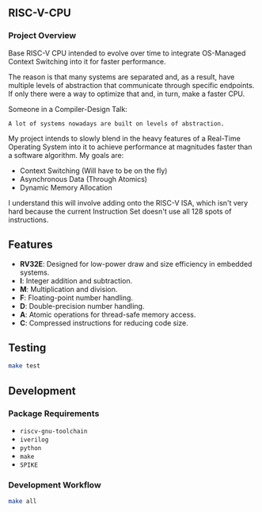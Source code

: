 ## **RISC-V-CPU**

### Project Overview
Base RISC-V CPU intended to evolve over time to integrate OS-Managed Context Switching into it for faster performance.

The reason is that many systems are separated and, as a result, have multiple levels of abstraction that communicate through specific endpoints. If only there were a way to optimize that and, in turn, make a faster CPU.

Someone in a Compiler-Design Talk:
```
A lot of systems nowadays are built on levels of abstraction.
```

My project intends to slowly blend in the heavy features of a Real-Time Operating System into it to achieve performance at magnitudes faster than a software algorithm. My goals are:
- Context Switching (Will have to be on the fly)
- Asynchronous Data (Through Atomics)
- Dynamic Memory Allocation

I understand this will involve adding onto the RISC-V ISA, which isn't very hard because the current Instruction Set doesn't use all 128 spots of instructions.

## Features

- **RV32E**: Designed for low-power draw and size efficiency in embedded systems.
- **I**: Integer addition and subtraction.
- **M**: Multiplication and division.
- **F**: Floating-point number handling.
- **D**: Double-precision number handling.
- **A**: Atomic operations for thread-safe memory access.
- **C**: Compressed instructions for reducing code size.

## Testing

```bash
make test
```

## Development

### Package Requirements

- `riscv-gnu-toolchain`
- `iverilog`
- `python`
- `make`
- `SPIKE`

### Development Workflow

```bash
make all
```
